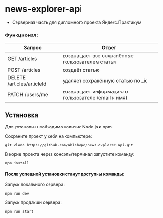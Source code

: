 # news-explorer-api

- Серверная часть для дипломного проекта Яндекс.Практикум

### Функционал:
| Запрос                                            | Ответ                                                               |
|---------------------------------------------------|---------------------------------------------------------------------|
| GET /articles                                     | возвращает все сохранённые пользователем статьи                     |
| POST /articles                                    | создаёт статью                                                      |
| DELETE /articles/articleId                        | удаляет сохранённую статью  по _id                                  |
| PATCH /users/me                                   | возвращает информацию о пользователе (email и имя)                  |

## Установка

Для установки необходимо наличие Node.js и npm

Сохраните проект у себя на компьютере:  
```
git clone https://github.com/ablehope/news-explorer-api.git
```

В корне проекта через консоль/терминал запустите команду:  
```
npm install
```
#### После успешной установки станут доступны команды:  
Запуск локального сервера:  
```
npm run dev
```  
Запуск продакшн сервера:  
```
npm run start
```
